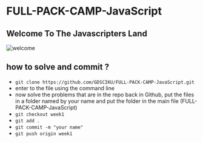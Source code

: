# FULL-PACK-CAMP-JavaScript
## Welcome To The Javascripters Land 

![welcome](https://media0.giphy.com/media/w9lNTF0PwuF6HAcRN9/giphy.gif?cid=ecf05e47swe48aoogtu6eqizbpa6ug49da0vf4pyy3o1dwnn&rid=giphy.gif&ct=g)

## how to solve and commit ?
- `git clone https://github.com/GDSCIKU/FULL-PACK-CAMP-JavaScript.git`
- enter to the file using the command line
- now solve the problems that are in the repo back in Github, put the files in a folder named by your name and put the folder in the main file (FULL-PACK-CAMP-JavaScript)
- `git checkout week1`
- `git add .`
- `git commit -m "your name"`
- `git push origin week1`
